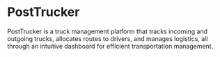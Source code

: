 # PostTrucker
PostTrucker is a truck management platform that tracks incoming and outgoing trucks, allocates routes to drivers, and manages logistics, all through an intuitive dashboard for efficient transportation management.
